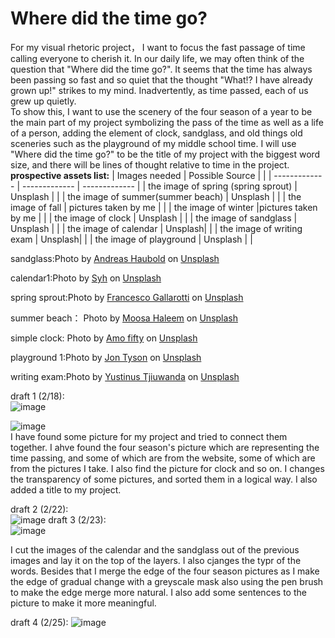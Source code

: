 # Where did the time go?  
For my visual rhetoric project， I want to focus the fast passage of time calling everyone to cherish it. In our daily life, we may often think of the question that "Where did the time go?". It seems that the time has always been passing so fast and so quiet that the thought "What!? I have already grown up!" strikes to my mind. Inadvertently, as time passed, each of us grew up quietly.  
To show this, I want to use the scenery of the four season of a year to be the main part of my project symbolizing the pass of the time as well as a life of a person, adding the element of clock, sandglass, and old things old sceneries such as the playground of my middle school time. I will use "Where did the time go?" to be the title of my project with the biggest word size, and there will be lines of thought relative to time in the project.
**prospective assets list:**
| Images needed   | Possible Source |  |
| ------------- | ------------- | ------------- |
| the image of spring (spring sprout) | Unsplash | |
| the image of summer(summer beach)  | Unsplash | |
| the image of fall  | pictures taken by me | |
| the image of winter |pictures taken by me | |
| the image of clock  | Unsplash  | |
| the image of sandglass  | Unsplash | |
| the image of calendar  | Unsplash|  |
| the image of writing exam  | Unsplash|  |
| the image of playground  |  Unsplash | |


sandglass:Photo by <a href="https://unsplash.com/@andreas_haubold?utm_content=creditCopyText&utm_medium=referral&utm_source=unsplash">Andreas Haubold</a> on <a href="https://unsplash.com/photos/an-hourglass-sitting-on-top-of-a-checkered-table-3SD_BwzTAas?utm_content=creditCopyText&utm_medium=referral&utm_source=unsplash">Unsplash</a>  

calendar1:Photo by <a href="https://unsplash.com/@sarch?utm_content=creditCopyText&utm_medium=referral&utm_source=unsplash">Syh</a> on <a href="https://unsplash.com/photos/white-and-black-polka-dot-gift-box-on-white-textile-wxSH2vo0si8?utm_content=creditCopyText&utm_medium=referral&utm_source=unsplash">Unsplash</a>  


spring sprout:Photo by <a href="https://unsplash.com/@gallarotti?utm_content=creditCopyText&utm_medium=referral&utm_source=unsplash">Francesco Gallarotti</a> on <a href="https://unsplash.com/photos/green-plants-on-soil-ruQHpukrN7c?utm_content=creditCopyText&utm_medium=referral&utm_source=unsplash">Unsplash</a>

summer beach： Photo by <a href="https://unsplash.com/@moseshalym?utm_content=creditCopyText&utm_medium=referral&utm_source=unsplash">Moosa Haleem</a> on <a href="https://unsplash.com/photos/green-palm-tree-on-white-sand-beach-during-daytime-758Km8MAcyI?utm_content=creditCopyText&utm_medium=referral&utm_source=unsplash">Unsplash</a>

simple clock: Photo by <a href="https://unsplash.com/@amofifty?utm_content=creditCopyText&utm_medium=referral&utm_source=unsplash">Amo fifty</a> on <a href="https://unsplash.com/photos/a-clock-made-out-of-black-pieces-of-wood-S_YBV2NlwjQ?utm_content=creditCopyText&utm_medium=referral&utm_source=unsplash">Unsplash</a>  

playground 1:Photo by <a href="https://unsplash.com/@jontyson?utm_content=creditCopyText&utm_medium=referral&utm_source=unsplash">Jon Tyson</a> on <a href="https://unsplash.com/photos/numbering-start-line-on-concrete-floor-r9T0LZv8xWQ?utm_content=creditCopyText&utm_medium=referral&utm_source=unsplash">Unsplash</a>

writing exam:Photo by <a href="https://unsplash.com/@yustinustjiu?utm_content=creditCopyText&utm_medium=referral&utm_source=unsplash">Yustinus Tjiuwanda</a> on <a href="https://unsplash.com/photos/woman-wearing-white-sweater-BCBGahg0MH0?utm_content=creditCopyText&utm_medium=referral&utm_source=unsplash">Unsplash</a>
      

      

draft 1 (2/18):  
![image](https://github.com/user-attachments/assets/9471c32e-7769-4a66-b62a-24168ab171fb)  

![image](https://github.com/user-attachments/assets/d3f73b95-94d4-4790-acec-e14c10a09851)  
I have found some picture for my project and tried to connect them together. I ahve found the four season's picture which are representing the time passing, and some of which are from the website, some of which are from the pictures I take. I also find the picture for clock and so on. I changes the transparency of some pictures, and sorted them in a logical way. I also added a title to my project.

  draft 2 (2/22):  
  ![image](https://github.com/user-attachments/assets/2af9870c-52a6-4e61-acbe-157c95aa4ee3)
  draft 3 (2/23):  
  ![image](https://github.com/user-attachments/assets/ad7803b6-c00b-48c7-be89-1ddffe96c085)


  I cut the images of the calendar and the sandglass out of the previous images and lay it on the top of the layers. I also cjanges the typr of the words. Besides that I merge the edge of the four season pictures as I make the edge of gradual change with a greyscale mask also using the pen brush to make the edge merge more natural. I also add some sentences to the picture to make it more meaningful.

  draft 4 (2/25):
  ![image](https://github.com/user-attachments/assets/35e4be3c-f5a0-49d7-ad3a-a79206f34b43)


      
      
      
